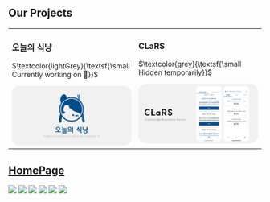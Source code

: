 ## Our Projects

<table>
<tr>
<td valign="top" width="50%">
<h3>오늘의 식냥</h3>

$\textcolor{lightGrey}{\textsf{\small Currently working on 🚀}}$

<img src="https://github.com/Team-CLARS/.github/blob/main/img/tm.png" />
</td>
<td valign="top" width="50%">
<h3>CLaRS</h3>

$\textcolor{grey}{\textsf{\small Hidden temporarily}}$

<img src="https://github.com/Team-CLARS/.github/blob/main/img/clars.png" />
</td>
</tr>
</table>

## [HomePage](https://dailyhyumeal.site/)

<img src="https://github.com/Team-CLARS/daily-hyu-menu/assets/87307678/eb1e3446-0e9b-4daf-b323-70d69a3f72c4" width = 180 />
<img src="https://github.com/Team-CLARS/daily-hyu-menu/assets/87307678/e80bc193-c3db-46a8-ba83-f9663fb36d8a" width = 180 />
<img src="https://github.com/Team-CLARS/daily-hyu-menu/assets/87307678/dc8ce1d0-3cc6-4599-a757-d470dfa160da" width = 180 />
<img src="https://github.com/Team-CLARS/daily-hyu-menu/assets/87307678/b528c697-0d19-4b1c-a739-ff020c3b15c9" width = 180 />
<img src="https://github.com/Team-CLARS/daily-hyu-menu/assets/87307678/aebfd40f-faeb-4f2a-a181-e93fd2c58a64" width = 180 />
<img src="https://github.com/Team-CLARS/daily-hyu-menu/assets/87307678/f4ed3afd-a68f-4207-8036-43367e0855e6" width = 180 />
